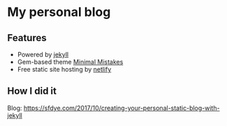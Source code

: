# My personal blog

## Features

- Powered by [jekyll]
- Gem-based theme [Minimal Mistakes]
- Free static site hosting by [netlify]

## How I did it

Blog: https://sfdye.com/2017/10/creating-your-personal-static-blog-with-jekyll

[jekyll]: https://jekyllrb.com/
[Minimal Mistakes]: https://github.com/mmistakes/minimal-mistakes/
[netlify]: https://netlify.com

